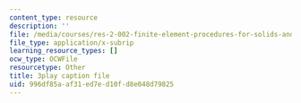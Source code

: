 ```yaml
---
content_type: resource
description: ''
file: /media/courses/res-2-002-finite-element-procedures-for-solids-and-structures-spring-2010/996df85aaf31ed7ed10fd8e048d79825_GpV_9EtObvs.srt
file_type: application/x-subrip
learning_resource_types: []
ocw_type: OCWFile
resourcetype: Other
title: 3play caption file
uid: 996df85a-af31-ed7e-d10f-d8e048d79825
---
```

